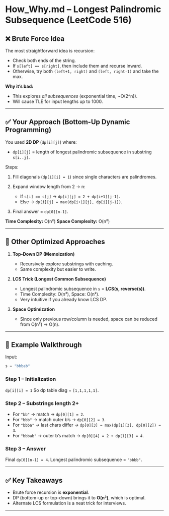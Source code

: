 # How_Why.md – Longest Palindromic Subsequence (LeetCode 516)

## ❌ Brute Force Idea

The most straightforward idea is recursion:

* Check both ends of the string.
* If `s[left] == s[right]`, then include them and recurse inward.
* Otherwise, try both `(left+1, right)` and `(left, right-1)` and take the max.

**Why it’s bad:**

* This explores *all subsequences* (exponential time, ~O(2^n)).
* Will cause TLE for input lengths up to 1000.

---

## ✅ Your Approach (Bottom-Up Dynamic Programming)

You used **2D DP** (`dp[i][j]`) where:

* `dp[i][j]` = length of longest palindromic subsequence in substring `s[i..j]`.

Steps:

1. Fill diagonals (`dp[i][i] = 1`) since single characters are palindromes.
2. Expand window length from 2 → n:

   * If `s[i] == s[j]` → `dp[i][j] = 2 + dp[i+1][j-1]`.
   * Else → `dp[i][j] = max(dp[i+1][j], dp[i][j-1])`.
3. Final answer = `dp[0][n-1]`.

**Time Complexity:** O(n²)
**Space Complexity:** O(n²)

---

## 🚀 Other Optimized Approaches

1. **Top-Down DP (Memoization)**

   * Recursively explore substrings with caching.
   * Same complexity but easier to write.

2. **LCS Trick (Longest Common Subsequence)**

   * Longest palindromic subsequence in `s` = **LCS(s, reverse(s))**.
   * Time Complexity: O(n²), Space: O(n²).
   * Very intuitive if you already know LCS DP.

3. **Space Optimization**

   * Since only previous row/column is needed, space can be reduced from O(n²) → O(n).

---

## 🔎 Example Walkthrough

Input:

```java
s = "bbbab"
```

### Step 1 – Initialization

`dp[i][i] = 1`
So dp table diag = `[1,1,1,1,1]`.

### Step 2 – Substrings length 2+

* For `"bb"` → match → `dp[0][1] = 2`.
* For `"bbb"` → match outer b’s → `dp[0][2] = 3`.
* For `"bbba"` → last chars differ → `dp[0][3] = max(dp[1][3], dp[0][2]) = 3`.
* For `"bbbab"` → outer b’s match → `dp[0][4] = 2 + dp[1][3] = 4`.

### Step 3 – Answer

Final `dp[0][n-1] = 4`.
Longest palindromic subsequence = `"bbbb"`.

---

## ✅ Key Takeaways

* Brute force recursion is **exponential**.
* DP (bottom-up or top-down) brings it to **O(n²)**, which is optimal.
* Alternate LCS formulation is a neat trick for interviews.

---
